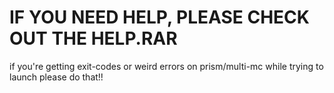 # IF YOU NEED HELP, PLEASE CHECK OUT THE HELP.RAR
if you're getting exit-codes or weird errors on prism/multi-mc while trying to launch please do that!!
